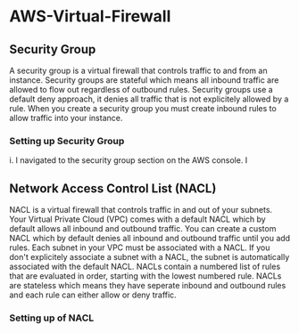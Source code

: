 # AWS-Virtual-Firewall
## Security Group
A security group is a virtual firewall that controls traffic to and from an instance. Security groups are stateful which means all inbound traffic are allowed to flow out regardless of outbound rules. Security groups use a default deny approach, it denies all traffic that is not explicitely allowed by a rule. When you create a security group you must create inbound rules to allow traffic into your instance.
### Setting up Security Group
i. I navigated to the security group section on the AWS console.
I 

## Network Access Control List (NACL)
NACL is a virtual firewall that controls traffic in and out of your subnets. Your Virtual Private Cloud (VPC) comes with a default NACL which by default allows all inbound and outbound traffic. You can create a custom NACL which by default denies all inbound and outbound traffic until you add rules. Each subnet in your VPC must be associated with a NACL. If you don't explicitely associate a subnet with a NACL, the subnet is automatically associated with the default NACL. NACLs contain a numbered list of rules that are evaluated in order, starting with the lowest numbered rule. NACLs are stateless which means they have seperate inbound and outbound rules and each rule can either allow or deny traffic.
### Setting up of NACL
